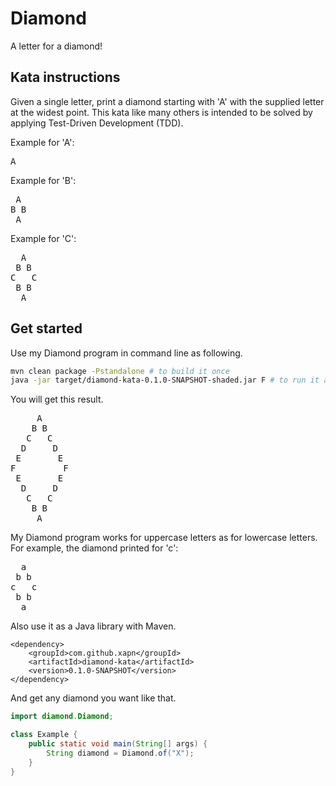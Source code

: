 # Diamond

A letter for a diamond!

## Kata instructions

Given a single letter, print a diamond starting with 'A' with the supplied letter at the widest point. This kata like many others is intended to be solved by applying Test-Driven Development (TDD).

Example for 'A':
<pre>
A
</pre>
Example for 'B':
<pre>
 A
B B
 A
</pre>
Example for 'C':
<pre>
  A
 B B
C   C
 B B
  A
</pre>

## Get started

Use my Diamond program in command line as following.
```bash
mvn clean package -Pstandalone # to build it once
java -jar target/diamond-kata-0.1.0-SNAPSHOT-shaded.jar F # to run it as many times as you want
```
You will get this result.
<pre>
     A
    B B
   C   C
  D     D
 E       E
F         F
 E       E
  D     D
   C   C
    B B
     A
</pre>
My Diamond program works for uppercase letters as for lowercase letters. For example, the diamond printed for 'c':
<pre>
  a
 b b
c   c
 b b
  a
</pre>

Also use it as a Java library with Maven.
```
<dependency>
    <groupId>com.github.xapn</groupId>
    <artifactId>diamond-kata</artifactId>
    <version>0.1.0-SNAPSHOT</version>
</dependency>
```
And get any diamond you want like that.
```java
import diamond.Diamond;

class Example {
    public static void main(String[] args) {
        String diamond = Diamond.of("X");
    }
}
```
